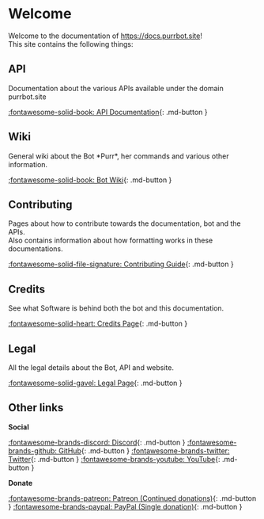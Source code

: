 # Welcome
Welcome to the documentation of https://docs.purrbot.site!  
This site contains the following things:

## API
Documentation about the various APIs available under the domain purrbot.site

[:fontawesome-solid-book: API Documentation](/api){: .md-button }

## Wiki
General wiki about the Bot \*Purr*, her commands and various other information.

[;fontawesome-solid-book: Bot Wiki](/bot){: .md-button }

## Contributing
Pages about how to contribute towards the documentation, bot and the APIs.  
Also contains information about how formatting works in these documentations.

[:fontawesome-solid-file-signature: Contributing Guide](/contribute){: .md-button }

## Credits
See what Software is behind both the bot and this documentation.

[:fontawesome-solid-heart: Credits Page](/credits){: .md-button }

## Legal
All the legal details about the Bot, API and website.

[:fontawesome-solid-gavel: Legal Page](/legal){: .md-button }

## Other links
**Social**


[:fontawesome-brands-discord: Discord](https://purrbot.site/discord){: .md-button }
[:fontawesome-brands-github: GitHub](https://purrbot.site/github){: .md-button }
[:fontawesome-brands-twitter: Twitter](https://purrbot.site/twitter){: .md-button }
[:fontawesome-brands-youtube: YouTube](https://purrbot.site/youtube){: .md-button }

**Donate**

[:fontawesome-brands-patreon: Patreon (Continued donations)](https://patreon.com/andre_601){: .md-button }
[:fontawesome-brands-paypal: PayPal (Single donation)](https://purrbot.site/donate){: .md-button }
